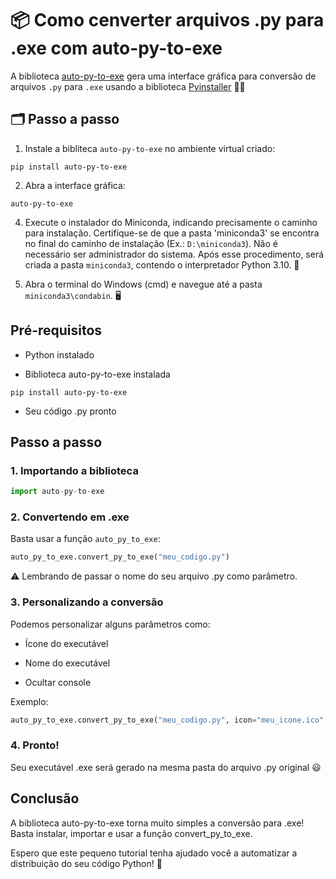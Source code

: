 # 📦 Como cenverter arquivos .py para .exe com auto-py-to-exe


A biblioteca [auto-py-to-exe](https://pypi.org/project/auto-py-to-exe/) gera uma interface gráfica para conversão de arquivos `.py` para `.exe` usando a biblioteca [Pyinstaller](https://pyinstaller.org/en/stable/index.html) 👨‍💻

## 🗂️ Passo a passo

1) Instale a bibliteca `auto-py-to-exe` no ambiente virtual criado:
  ```
pip install auto-py-to-exe
```
2)   Abra a interface gráfica:
   ```
auto-py-to-exe
```

4) Execute o instalador do Miniconda, indicando precisamente o caminho para instalação. Certifique-se de que a pasta 'miniconda3' se encontra no final do caminho de instalação (Ex.: `D:\miniconda3`). Não é necessário ser administrador do sistema. Após esse procedimento, será criada a pasta `miniconda3`, contendo o interpretador Python 3.10. 📁

5) Abra o terminal do Windows (cmd) e navegue até a pasta `miniconda3\condabin`. 🖥 




## Pré-requisitos

- Python instalado 

- Biblioteca auto-py-to-exe instalada

```
pip install auto-py-to-exe
```

- Seu código .py pronto  

## Passo a passo

### 1. Importando a biblioteca 

```python
import auto-py-to-exe
```

### 2. Convertendo em .exe

Basta usar a função `auto_py_to_exe`:

```python
auto_py_to_exe.convert_py_to_exe("meu_codigo.py") 
```

⚠️ Lembrando de passar o nome do seu arquivo .py como parâmetro.

### 3. Personalizando a conversão

Podemos personalizar alguns parâmetros como:

- Ícone do executável 

- Nome do executável

- Ocultar console

Exemplo:

```python
auto_py_to_exe.convert_py_to_exe("meu_codigo.py", icon="meu_icone.ico", name="meu_executavel", console=False)
```

### 4. Pronto!

Seu executável .exe será gerado na mesma pasta do arquivo .py original 😃

## Conclusão

A biblioteca auto-py-to-exe torna muito simples a conversão para .exe! Basta instalar, importar e usar a função convert_py_to_exe.

Espero que este pequeno tutorial tenha ajudado você a automatizar a distribuição do seu código Python! 🚀
